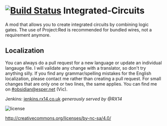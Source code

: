 [![Build Status](http://img.shields.io/jenkins/s/http/jenkins.rx14.co.uk/job/Vic/Integrated-Circuits.svg?style=flat-square)](http://jenkins.rx14.co.uk/job/Vic/job/Integrated-Circuits/)
Integrated-Circuits
===================

A mod that allows you to create integrated circuits by combining logic gates.
The use of Project:Red is recommended for bundled wires, not a requirement anymore.

Localization
------------

You can always do a pull request for a new language or update an individual langauge file. I will validate any change with a translator, so don't try anything silly. If you find any grammar/spelling mistakes for the English localization, please contact me rather than creating a pull request. For small changes that are only one or two lines, the same applies. You can find me on [#obsidian@esper.net](irc://irc.esper.net:6666/obsidian) (Vic).

Jenkins: [jenkins.rx14.co.uk](http://jenkins.rx14.co.uk) *generously served by @RX14*

![license](https://i.creativecommons.org/l/by-nc-sa/4.0/88x31.png)

http://creativecommons.org/licenses/by-nc-sa/4.0/
